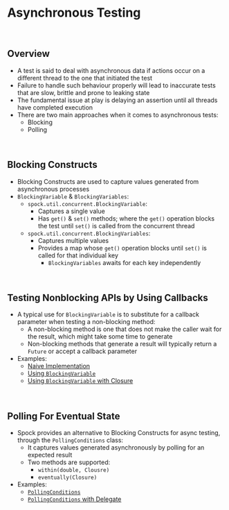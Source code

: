 # Asynchronous Testing

<br>

## Overview
* A test is said to deal with asynchronous data if actions occur on a different thread to the one that initiated the test
* Failure to handle such behaviour properly will lead to inaccurate tests that are slow, brittle and prone to leaking state
* The fundamental issue at play is delaying an assertion until all threads have completed execution
* There are two main approaches when it comes to asynchronous tests:
    * Blocking
    * Polling

<br>

## Blocking Constructs
* Blocking Constructs are used to capture values generated from asynchronous processes
* `BlockingVariable` & `BlockingVariables`:
    * `spock.util.concurrent.BlockingVariable`:
        * Captures a single value
        * Has `get()` & `set()` methods; where the `get()` operation blocks the test until `set()` is called from the concurrent thread
    * `spock.util.concurrent.BlockingVariables`:
        * Captures multiple values
        * Provides a map whose `get()` operation blocks until `set()` is called for that individual key
            * `BlockingVariables` awaits for each key independently

<br>

## Testing Nonblocking APIs by Using Callbacks
* A typical use for `BlockingVariable` is to substitute for a callback parameter when testing a non-blocking method:
    * A non-blocking method is one that does not make the caller wait for the result, which might take some time to generate
    * Non-blocking methods that generate a result will typically return a `Future` or accept a callback parameter
* Examples:
    * [Naive Implementation](https://github.com/robfletcher/spock-up-and-running/blob/master/code/squawker-async/src/test/groovy/squawker/jdbi/async/AsyncMessageStoreSpec.groovy)
    * [Using `BlockingVariable`](https://github.com/robfletcher/spock-up-and-running/blob/master/code/squawker-async/src/test/groovy/squawker/jdbi/async/AsyncMessageStoreSpec2.groovy)
    * [Using `BlockingVariable` with Closure](https://github.com/robfletcher/spock-up-and-running/blob/master/code/squawker-async/src/test/groovy/squawker/jdbi/async/AsyncMessageStoreSpec3.groovy)

<br>

## Polling For Eventual State
* Spock provides an alternative to Blocking Constructs for async testing, through the `PollingConditions` class:
    * It captures values generated asynchronously by polling for an expected result
    * Two methods are supported:
        * `within(double, Clousre)`
        * `eventually(Closure)`
* Examples:
    * [`PollingConditions`](https://github.com/robfletcher/spock-up-and-running/blob/master/code/squawker-async/src/test/groovy/squawker/jdbi/async/AsyncMessageStoreSpec6.groovy)
    * [`PollingConditions` with Delegate](https://github.com/robfletcher/spock-up-and-running/blob/master/code/squawker-async/src/test/groovy/squawker/jdbi/async/AsyncMessageStoreSpec7.groovy)